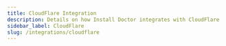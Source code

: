```yaml
---
title: CloudFlare Integration
description: Details on how Install Doctor integrates with CloudFlare
sidebar_label: CloudFlare
slug: /integrations/cloudflare
---
```

